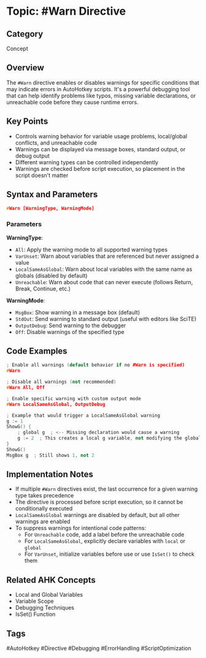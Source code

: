 # Topic: #Warn Directive

## Category

Concept

## Overview

The `#Warn` directive enables or disables warnings for specific conditions that may indicate errors in AutoHotkey scripts. It's a powerful debugging tool that can help identify problems like typos, missing variable declarations, or unreachable code before they cause runtime errors.

## Key Points

- Controls warning behavior for variable usage problems, local/global conflicts, and unreachable code
- Warnings can be displayed via message boxes, standard output, or debug output
- Different warning types can be controlled independently
- Warnings are checked before script execution, so placement in the script doesn't matter

## Syntax and Parameters

```cpp
#Warn [WarningType, WarningMode]
```

### Parameters

**WarningType**:
- `All`: Apply the warning mode to all supported warning types
- `VarUnset`: Warn about variables that are referenced but never assigned a value
- `LocalSameAsGlobal`: Warn about local variables with the same name as globals (disabled by default)
- `Unreachable`: Warn about code that can never execute (follows Return, Break, Continue, etc.)

**WarningMode**:
- `MsgBox`: Show warning in a message box (default)
- `StdOut`: Send warning to standard output (useful with editors like SciTE)
- `OutputDebug`: Send warning to the debugger
- `Off`: Disable warnings of the specified type

## Code Examples

```cpp
; Enable all warnings (default behavior if no #Warn is specified)
#Warn

; Disable all warnings (not recommended)
#Warn All, Off

; Enable specific warning with custom output mode
#Warn LocalSameAsGlobal, OutputDebug

; Example that would trigger a LocalSameAsGlobal warning
g := 1
ShowG() {
    ; global g  ; <-- Missing declaration would cause a warning
    g := 2  ; This creates a local g variable, not modifying the global one
}
ShowG()
MsgBox g  ; Still shows 1, not 2
```

## Implementation Notes

- If multiple `#Warn` directives exist, the last occurrence for a given warning type takes precedence
- The directive is processed before script execution, so it cannot be conditionally executed
- `LocalSameAsGlobal` warnings are disabled by default, but all other warnings are enabled
- To suppress warnings for intentional code patterns:
  - For `Unreachable` code, add a label before the unreachable code
  - For `LocalSameAsGlobal`, explicitly declare variables with `local` or `global`
  - For `VarUnset`, initialize variables before use or use `IsSet()` to check them

## Related AHK Concepts

- Local and Global Variables
- Variable Scope
- Debugging Techniques
- IsSet() Function

## Tags

#AutoHotkey #Directive #Debugging #ErrorHandling #ScriptOptimization